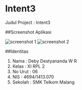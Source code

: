 # Intent3

Judul Project : Intent3

##Screenshot Aplikasi

![screenshot 1](https://cloud.githubusercontent.com/assets/22131289/19219766/6c1d98ee-8e46-11e6-8de6-53530f62651c.jpg)
![screenshot 2](https://cloud.githubusercontent.com/assets/22131289/19219767/6c1fee6e-8e46-11e6-9835-8bea5147ed75.jpg)

##Identitas
1. Nama : Deby Destyananda W R
2. Kelas : XI RPL 2
3. No Urut : 06
4. NIS : 4694/1413.070
5. Sekolah : SMK Telkom Malang
